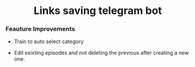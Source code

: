 <h1 align='center'>
Links saving telegram bot
</h1>

### Feauture Improvements

- Train to auto select category

- Edit exixting episodes and not deleting the previous after creating a new one.
